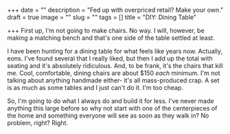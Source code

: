 +++
date = ""
description = "Fed up with overpriced retail? Make your own."
draft = true
image = ""
slug = ""
tags = []
title = "DIY: Dining Table"

+++
First up, I'm not going to make chairs. No way. I will, however, be making a matching bench and that's one side of the table settled at least.

I have been hunting for a dining table for what feels like years now. Actually, eons. I've found several that I really liked, but then I add up the total with seating and it's absolutely ridiculous. And, to be frank, it's the chairs that kill me. Cool, comfortable, dining chairs are about $150 _each_ minimum. I'm not talking about anything handmade either- it's all mass-produced crap. A set is as much as some tables and I just can't do it. I'm too cheap.

So, I'm going to do what I always do and build it for less. I've never made anything this large before so why not start with one of the centerpieces of the home and something everyone will see as soon as they walk in? No problem, right? Right.